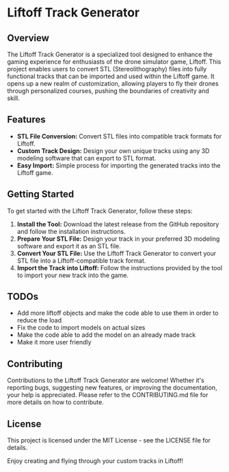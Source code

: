 # Liftoff Track Generator

## Overview
The Liftoff Track Generator is a specialized tool designed to enhance the gaming experience for enthusiasts of the drone simulator game, Liftoff. This project enables users to convert STL (Stereolithography) files into fully functional tracks that can be imported and used within the Liftoff game. It opens up a new realm of customization, allowing players to fly their drones through personalized courses, pushing the boundaries of creativity and skill.

## Features
- **STL File Conversion:** Convert STL files into compatible track formats for Liftoff.
- **Custom Track Design:** Design your own unique tracks using any 3D modeling software that can export to STL format.
- **Easy Import:** Simple process for importing the generated tracks into the Liftoff game.

## Getting Started
To get started with the Liftoff Track Generator, follow these steps:

1. **Install the Tool:** Download the latest release from the GitHub repository and follow the installation instructions.
2. **Prepare Your STL File:** Design your track in your preferred 3D modeling software and export it as an STL file.
3. **Convert Your STL File:** Use the Liftoff Track Generator to convert your STL file into a Liftoff-compatible track format.
4. **Import the Track into Liftoff:** Follow the instructions provided by the tool to import your new track into the game.

## TODOs
 - Add more liftoff objects and make the code able to use them in order to reduce the load
 - Fix the code to import models on actual sizes
 - Make the code able to add the model on an already made track
 - Make it more user friendly
## Contributing
Contributions to the Liftoff Track Generator are welcome! Whether it's reporting bugs, suggesting new features, or improving the documentation, your help is appreciated. Please refer to the CONTRIBUTING.md file for more details on how to contribute.

## License
This project is licensed under the MIT License - see the LICENSE file for details.

Enjoy creating and flying through your custom tracks in Liftoff!
